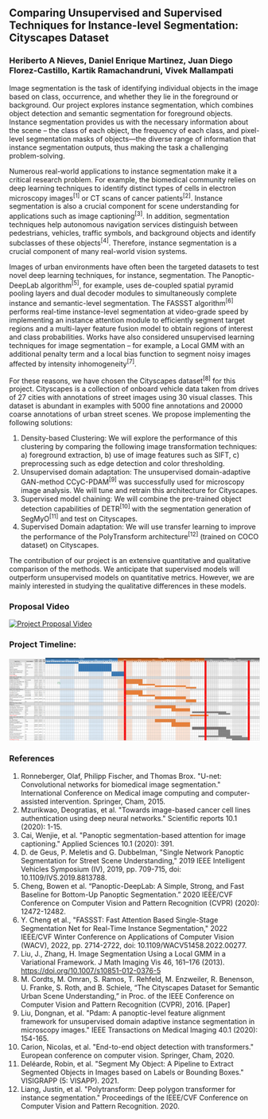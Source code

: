## Comparing Unsupervised and Supervised Techniques for Instance-level Segmentation: Cityscapes Dataset
### Heriberto A Nieves, Daniel Enrique Martinez, Juan Diego Florez-Castillo, Kartik Ramachandruni, Vivek Mallampati 

Image segmentation is the task of identifying individual objects in the image based on class, occurrence, and whether they lie in the foreground or background. Our project explores instance segmentation, which combines object detection and semantic segmentation for foreground objects. Instance segmentation provides us with the necessary information about the scene – the class of each object, the frequency of each class, and pixel-level segmentation masks of objects—the diverse range of information that instance segmentation outputs, thus making the task a challenging problem-solving.  

Numerous real-world applications to instance segmentation make it a critical research problem. For example, the biomedical community relies on deep learning techniques to identify distinct types of cells in electron microscopy images<sup>[1]</sup> or CT scans of cancer patients<sup>[2]</sup>. Instance segmentation is also a crucial component for scene understanding for applications such as image captioning<sup>[3]</sup>. In addition, segmentation techniques help autonomous navigation services distinguish between pedestrians, vehicles, traffic symbols, and background objects and identify subclasses of these objects<sup>[4]</sup>. Therefore, instance segmentation is a crucial component of many real-world vision systems. 

 Images of urban environments have often been the targeted datasets to test novel deep learning techniques, for instance, segmentation. The Panoptic-DeepLab algorithm<sup>[5]</sup>, for example, uses de-coupled spatial pyramid pooling layers and dual decoder modules to simultaneously complete instance and semantic-level segmentation. The FASSST algorithm<sup>[6]</sup> performs real-time instance-level segmentation at video-grade speed by implementing an instance attention module to efficiently segment target regions and a multi-layer feature fusion model to obtain regions of interest and class probabilities. Works have also considered unsupervised learning techniques for image segmentation – for example, a Local GMM with an additional penalty term and a local bias function to segment noisy images affected by intensity inhomogeneity<sup>[7]</sup>. 
 
For these reasons, we have chosen the Cityscapes dataset<sup>[8]</sup> for this project. Cityscapes is a collection of onboard vehicle data taken from drives of 27 cities with annotations of street images using 30 visual classes. This dataset is abundant in examples with 5000 fine annotations and 20000 coarse annotations of urban street scenes. We propose implementing the following solutions: 

1.	Density-based Clustering: We will explore the performance of this clustering by comparing the following image transformation techniques: a) foreground extraction, b) use of image features such as SIFT, c) preprocessing such as edge detection and color thresholding. 
2.	Unsupervised domain adaptation: The unsupervised domain-adaptive GAN-method CCyC-PDAM<sup>[9]</sup> was successfully used for microscopy image analysis. We will tune and retrain this architecture for Cityscapes. 
3.	Supervised model chaining: We will combine the pre-trained object detection capabilities of DETR<sup>[10]</sup> with the segmentation generation of SegMyO<sup>[11]</sup> and test on Cityscapes. 
4.	Supervised Domain adaptation: We will use transfer learning to improve the performance of the PolyTransform architecture<sup>[12]</sup> (trained on COCO dataset) on Cityscapes. 

The contribution of our project is an extensive quantitative and qualitative comparison of the methods. We anticipate that supervised models will outperform unsupervised models on quantitative metrics. However, we are mainly interested in studying the qualitative differences in these models.

### Proposal Video

[![Project Proposal Video](https://i.imgur.com/nwkfvJw.png)](https://youtu.be/svXH5WHxNUU "Project Proposal Video - Click to Watch!")


### Project Timeline:
![Project Timeline Gantt Chart](/assets/images/Gantt.PNG)

### References

1.	Ronneberger, Olaf, Philipp Fischer, and Thomas Brox. "U-net: Convolutional networks for biomedical image segmentation." International Conference on Medical image computing and computer-assisted intervention. Springer, Cham, 2015.
2.	Mzurikwao, Deogratias, et al. "Towards image-based cancer cell lines authentication using deep neural networks." Scientific reports 10.1 (2020): 1-15.
3.	Cai, Wenjie, et al. "Panoptic segmentation-based attention for image captioning." Applied Sciences 10.1 (2020): 391.
4.	D. de Geus, P. Meletis and G. Dubbelman, "Single Network Panoptic Segmentation for Street Scene Understanding," 2019 IEEE Intelligent Vehicles Symposium (IV), 2019, pp. 709-715, doi: 10.1109/IVS.2019.8813788.
5.	Cheng, Bowen et al. “Panoptic-DeepLab: A Simple, Strong, and Fast Baseline for Bottom-Up Panoptic Segmentation.” 2020 IEEE/CVF Conference on Computer Vision and Pattern Recognition (CVPR) (2020): 12472-12482.
6.	Y. Cheng et al., "FASSST: Fast Attention Based Single-Stage Segmentation Net for Real-Time Instance Segmentation," 2022 IEEE/CVF Winter Conference on Applications of Computer Vision (WACV), 2022, pp. 2714-2722, doi: 10.1109/WACV51458.2022.00277.
7. Liu, J., Zhang, H. Image Segmentation Using a Local GMM in a Variational Framework. J Math Imaging Vis 46, 161–176 (2013). https://doi.org/10.1007/s10851-012-0376-5
9.	M. Cordts, M. Omran, S. Ramos, T. Rehfeld, M. Enzweiler, R. Benenson, U. Franke, S. Roth, and B. Schiele, “The Cityscapes Dataset for Semantic Urban Scene Understanding,” in Proc. of the IEEE Conference on Computer Vision and Pattern Recognition (CVPR), 2016. [Paper]
10.	Liu, Dongnan, et al. "Pdam: A panoptic-level feature alignment framework for unsupervised domain adaptive instance segmentation in microscopy images." IEEE Transactions on Medical Imaging 40.1 (2020): 154-165.
11.	Carion, Nicolas, et al. "End-to-end object detection with transformers." European conference on computer vision. Springer, Cham, 2020.
12.	Deléarde, Robin, et al. "Segment My Object: A Pipeline to Extract Segmented Objects in Images based on Labels or Bounding Boxes." VISIGRAPP (5: VISAPP). 2021.
13.	Liang, Justin, et al. "Polytransform: Deep polygon transformer for instance segmentation." Proceedings of the IEEE/CVF Conference on Computer Vision and Pattern Recognition. 2020.


